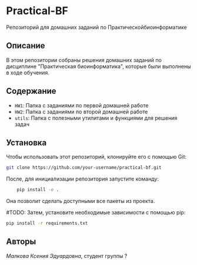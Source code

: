 **Practical-BF**
================

Репозиторий для домашних заданий по Практическойбиоинформатике

**Описание**
------------

В этом репозитории собраны решения домашних заданий по дисциплине "Практическая биоинформатика", которые были выполнены в ходе обучения.

**Содержание**
-------------

* `HW1`: Папка с заданиями по первой домашней работе
* `HW2`: Папка с заданиями по второй домашней работе
* `utils`: Папка с полезными утилитами и функциями для решения задач

**Установка**
------------

Чтобы использовать этот репозиторий, клонируйте его с помощью Git:
```bash
git clone https://github.com/your-username/practical-bf.git
```

После, для инициализации репозитория запустите команду:

```bash
    pip install -e .
```

Она позволит сделать доступными все пакеты из проекта.

#TODO:
Затем, установите необходимые зависимости с помощью pip:
```bash
pip install -r requirements.txt
```


**Авторы**
----------
*Малкова Ксения Эдуардовна*, студент группы ?
